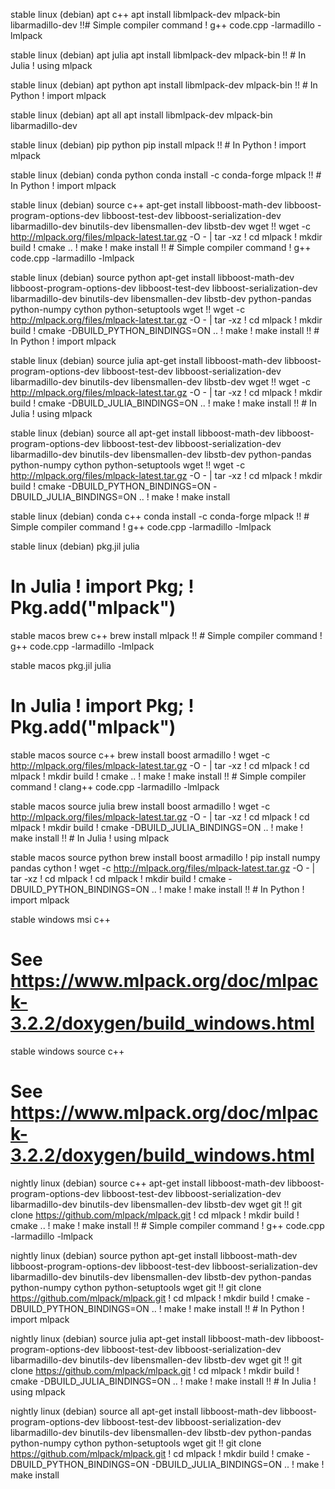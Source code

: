 stable linux (debian) apt c++
apt install libmlpack-dev mlpack-bin libarmadillo-dev !!# Simple compiler command ! g++ code.cpp -larmadillo -lmlpack

stable linux (debian) apt julia
apt install libmlpack-dev mlpack-bin !! # In Julia ! using mlpack 

stable linux (debian) apt python
apt install libmlpack-dev mlpack-bin !! # In Python ! import mlpack

stable linux (debian) apt all
apt install libmlpack-dev mlpack-bin libarmadillo-dev

stable linux (debian) pip python
pip install mlpack !! # In Python ! import mlpack

stable linux (debian) conda python
conda install -c conda-forge mlpack !! # In Python ! import mlpack

stable linux (debian) source c++
apt-get install libboost-math-dev libboost-program-options-dev libboost-test-dev libboost-serialization-dev libarmadillo-dev binutils-dev libensmallen-dev libstb-dev wget !! wget -c http://mlpack.org/files/mlpack-latest.tar.gz -O - | tar -xz ! cd mlpack ! mkdir build ! cmake .. ! make ! make install !! # Simple compiler command ! g++ code.cpp -larmadillo -lmlpack

stable linux (debian) source python
apt-get install libboost-math-dev libboost-program-options-dev libboost-test-dev libboost-serialization-dev libarmadillo-dev binutils-dev libensmallen-dev libstb-dev python-pandas python-numpy cython python-setuptools wget !! wget -c http://mlpack.org/files/mlpack-latest.tar.gz -O - | tar -xz ! cd mlpack ! mkdir build ! cmake -DBUILD_PYTHON_BINDINGS=ON .. ! make ! make install !! # In Python ! import mlpack 

stable linux (debian) source julia
apt-get install libboost-math-dev libboost-program-options-dev libboost-test-dev libboost-serialization-dev libarmadillo-dev binutils-dev libensmallen-dev libstb-dev wget !! wget -c http://mlpack.org/files/mlpack-latest.tar.gz -O - | tar -xz ! cd mlpack ! mkdir build ! cmake -DBUILD_JULIA_BINDINGS=ON .. ! make ! make install !! # In Julia ! using mlpack

stable linux (debian) source all
apt-get install libboost-math-dev libboost-program-options-dev libboost-test-dev libboost-serialization-dev libarmadillo-dev binutils-dev libensmallen-dev libstb-dev python-pandas python-numpy cython python-setuptools wget !! wget -c http://mlpack.org/files/mlpack-latest.tar.gz -O - | tar -xz ! cd mlpack ! mkdir build ! cmake -DBUILD_PYTHON_BINDINGS=ON -DBUILD_JULIA_BINDINGS=ON .. ! make ! make install 

stable linux (debian) conda c++
conda install -c conda-forge mlpack !! # Simple compiler command ! g++ code.cpp -larmadillo -lmlpack 

stable linux (debian) pkg.jil julia
# In Julia ! import Pkg; ! Pkg.add("mlpack") 

stable macos brew c++
brew install mlpack !! # Simple compiler command ! g++ code.cpp -larmadillo -lmlpack

stable macos pkg.jil julia
# In Julia ! import Pkg; ! Pkg.add("mlpack")
 
stable macos source c++
brew install boost armadillo ! wget -c http://mlpack.org/files/mlpack-latest.tar.gz -O - | tar -xz ! cd mlpack ! cd mlpack ! mkdir build ! cmake .. ! make ! make install !! # Simple compiler command ! clang++ code.cpp -larmadillo -lmlpack

stable macos source julia
brew install boost armadillo ! wget -c http://mlpack.org/files/mlpack-latest.tar.gz -O - | tar -xz ! cd mlpack ! cd mlpack ! mkdir build ! cmake -DBUILD_JULIA_BINDINGS=ON .. ! make ! make install !! # In Julia ! using mlpack

stable macos source python
brew install boost armadillo ! pip install numpy pandas cython ! wget -c http://mlpack.org/files/mlpack-latest.tar.gz -O - | tar -xz ! cd mlpack ! cd mlpack ! mkdir build ! cmake -DBUILD_PYTHON_BINDINGS=ON .. ! make ! make install !! # In Python ! import mlpack

stable windows msi c++
# See https://www.mlpack.org/doc/mlpack-3.2.2/doxygen/build_windows.html

stable windows source c++
# See https://www.mlpack.org/doc/mlpack-3.2.2/doxygen/build_windows.html

nightly linux (debian) source c++
apt-get install libboost-math-dev libboost-program-options-dev libboost-test-dev libboost-serialization-dev libarmadillo-dev binutils-dev libensmallen-dev libstb-dev wget git !! git clone https://github.com/mlpack/mlpack.git ! cd mlpack ! mkdir build ! cmake .. ! make ! make install !! # Simple compiler command ! g++ code.cpp -larmadillo -lmlpack

nightly linux (debian) source python
apt-get install libboost-math-dev libboost-program-options-dev libboost-test-dev libboost-serialization-dev libarmadillo-dev binutils-dev libensmallen-dev libstb-dev python-pandas python-numpy cython python-setuptools wget git !! git clone https://github.com/mlpack/mlpack.git ! cd mlpack ! mkdir build ! cmake -DBUILD_PYTHON_BINDINGS=ON .. ! make ! make install !! # In Python ! import mlpack 

nightly linux (debian) source julia
apt-get install libboost-math-dev libboost-program-options-dev libboost-test-dev libboost-serialization-dev libarmadillo-dev binutils-dev libensmallen-dev libstb-dev wget git !! git clone https://github.com/mlpack/mlpack.git ! cd mlpack ! mkdir build ! cmake -DBUILD_JULIA_BINDINGS=ON .. ! make ! make install !! # In Julia ! using mlpack

nightly linux (debian) source all
apt-get install libboost-math-dev libboost-program-options-dev libboost-test-dev libboost-serialization-dev libarmadillo-dev binutils-dev libensmallen-dev libstb-dev python-pandas python-numpy cython python-setuptools wget git !! git clone https://github.com/mlpack/mlpack.git ! cd mlpack ! mkdir build ! cmake -DBUILD_PYTHON_BINDINGS=ON -DBUILD_JULIA_BINDINGS=ON .. ! make ! make install 
